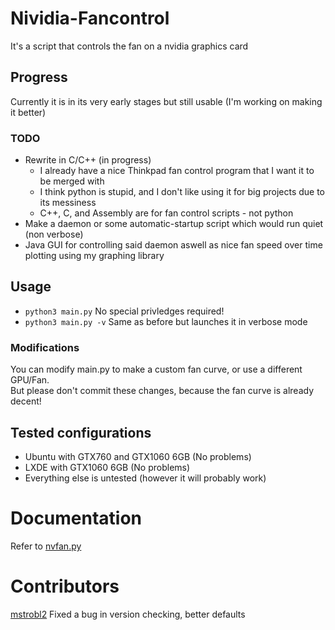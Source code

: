 # Nividia-Fancontrol
It's a script that controls the fan on a nvidia graphics card

## Progress
Currently it is in its very early stages but still usable
(I'm working on making it better)
### TODO
- Rewrite in C/C++ (in progress)
  - I already have a nice Thinkpad fan control program that I want it to be merged with
  - I think python is stupid, and I don't like using it for big projects due to its messiness
  - C++, C, and Assembly are for fan control scripts - not python
- Make a daemon or some automatic-startup script which would run quiet (non verbose)
- Java GUI for controlling said daemon aswell as nice fan speed over time plotting using my graphing library

## Usage
- `python3 main.py` No special privledges required!
- `python3 main.py -v` Same as before but launches it in verbose mode
### Modifications
You can modify main.py to make a custom fan curve, or use a different GPU/Fan.<br>
But please don't commit these changes, because the fan curve is already decent!

## Tested configurations
- Ubuntu with GTX760 and GTX1060 6GB (No problems)
- LXDE with GTX1060 6GB (No problems)
- Everything else is untested (however it will probably work)

# Documentation
Refer to [nvfan.py](https://github.com/abc123me/Nividia-Fancontrol/blob/master/nvfan.py)

# Contributors
[mstrobl2](https://github.com/mstrobl2) Fixed a bug in version checking, better defaults
